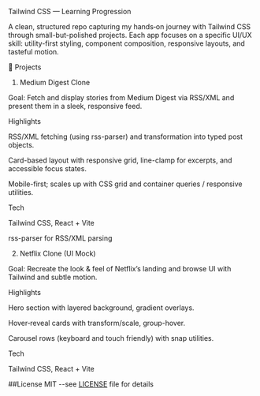 Tailwind CSS — Learning Progression

A clean, structured repo capturing my hands‑on journey with Tailwind CSS through small-but-polished projects. Each app focuses on a specific UI/UX skill: utility-first styling, component composition, responsive layouts, and tasteful motion.


🚀 Projects

1) Medium Digest Clone

Goal: Fetch and display stories from Medium Digest via RSS/XML and present them in a sleek, responsive feed.

Highlights

RSS/XML fetching (using rss-parser) and transformation into typed post objects.

Card-based layout with responsive grid, line-clamp for excerpts, and accessible focus states.

Mobile-first; scales up with CSS grid and container queries / responsive utilities.


Tech

Tailwind CSS, React + Vite

rss-parser for RSS/XML parsing



2) Netflix Clone (UI Mock)

Goal: Recreate the look & feel of Netflix’s landing and browse UI with Tailwind and subtle motion.

Highlights

Hero section with layered background, gradient overlays.

Hover‑reveal cards with transform/scale, group-hover.

Carousel rows (keyboard and touch friendly) with snap utilities.


Tech

Tailwind CSS, React + Vite

##License
MIT --see [LICENSE](./LICENSE) file for details







